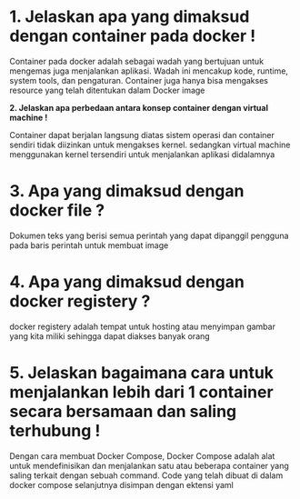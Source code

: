# 1. Jelaskan apa yang dimaksud dengan container pada docker !

Container pada docker adalah sebagai wadah yang bertujuan untuk mengemas juga menjalankan aplikasi. Wadah ini mencakup kode, runtime, system tools, dan pengaturan. Container juga hanya bisa mengakses resource yang telah ditentukan dalam Docker image

<b> 2. Jelaskan apa perbedaan antara konsep container dengan virtual machine ! </b>

Container dapat berjalan langsung diatas sistem operasi dan container sendiri tidak diizinkan untuk mengakses kernel. sedangkan virtual machine menggunakan kernel tersendiri untuk menjalankan aplikasi didalamnya

# 3. Apa yang dimaksud dengan docker file ?

Dokumen teks yang berisi semua perintah yang dapat dipanggil pengguna pada baris perintah untuk membuat image

# 4. Apa yang dimaksud dengan docker registery ?

docker registery adalah tempat untuk hosting atau menyimpan gambar yang kita miliki sehingga dapat diakses banyak orang

# 5. Jelaskan bagaimana cara untuk menjalankan lebih dari 1 container secara bersamaan dan saling terhubung !

Dengan cara membuat Docker Compose, Docker Compose adalah alat untuk mendefinisikan dan menjalankan satu atau beberapa container yang saling terkait dengan sebuah command. Code yang telah dibuat di dalam docker compose selanjutnya disimpan dengan ektensi yaml
